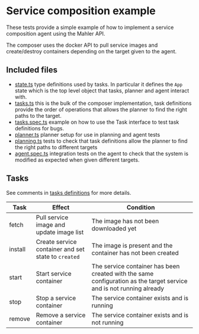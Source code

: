 # Service composition example

These tests provide a simple example of how to implement a service composition agent using the Mahler API.

The composer uses the docker API to pull service images and create/destroy containers depending on the target given
to the agent.

## Included files

- [state.ts](./state.ts) type definitions used by tasks. In particular it defines the `App` state which is the top level object that tasks, planner and agent interact with.
- [tasks.ts](./tasks.ts) this is the bulk of the composer implementation, task definitions provide the order of operations
  that allows the planner to find the right paths to the target.
- [tasks.spec.ts](./tasks.spec.ts) example on how to use the Task interface to test task definitions for bugs.
- [planner.ts](./planner.ts) planner setup for use in planning and agent tests
- [planning.ts](./planning.spec.ts) tests to check that task definitions allow the planner to find the right paths to different targets
- [agent.spec.ts](./agent.spec.ts) integration tests on the agent to check that the system is modified as expected when given different targets.

## Tasks

See comments in [tasks definitions](./tasks.ts) for more details.

| Task    | Effect                                              | Condition                                                                                                           |
| ------- | --------------------------------------------------- | ------------------------------------------------------------------------------------------------------------------- |
| fetch   | Pull service image and update image list            | The image has not been downloaded yet                                                                               |
| install | Create service container and set state to `created` | The image is present and the container has not been created                                                         |
| start   | Start service container                             | The service container has been created with the same configuration as the target service and is not running already |
| stop    | Stop a service container                            | The service container exists and is running                                                                         |
| remove  | Remove a service container                          | The service container exists and is not running                                                                     |
